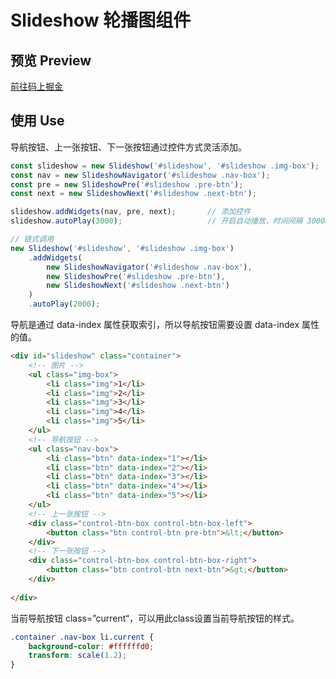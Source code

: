 <!--
 * @Author: KrisLee 2030000020@qq.com
 * @Date: 2022-10-02 14:23:23
 * @LastEditors: KrisLee 2030000020@qq.com
 * @LastEditTime: 2022-10-02 22:51:19
 * @FilePath: /js-components/Slideshow/README.md
 * @Description: 这是默认设置,请设置`customMade`, 打开koroFileHeader查看配置 进行设置: https://github.com/OBKoro1/koro1FileHeader/wiki/%E9%85%8D%E7%BD%AE
-->
# Slideshow 轮播图组件

## 预览 Preview
[前往码上掘金](https://code.juejin.cn/pen/7149798794937237534)

## 使用 Use
导航按钮、上一张按钮、下一张按钮通过控件方式灵活添加。
```javascript
const slideshow = new Slideshow('#slideshow', '#slideshow .img-box');   // 创建 Slideshow
const nav = new SlideshowNavigator('#slideshow .nav-box');              // 创建导航按钮控件
const pre = new SlideshowPre('#slideshow .pre-btn');                    // 创建上一张控件
const next = new SlideshowNext('#slideshow .next-btn');                 // 创建下一张控件

slideshow.addWidgets(nav, pre, next);       // 添加控件
slideshow.autoPlay(3000);                   // 开启自动播放，时间间隔 3000ms
```
```javascript
// 链式调用
new Slideshow('#slideshow', '#slideshow .img-box')
    .addWidgets(
        new SlideshowNavigator('#slideshow .nav-box'), 
        new SlideshowPre('#slideshow .pre-btn'), 
        new SlideshowNext('#slideshow .next-btn')
    )
    .autoPlay(2000);
```
导航是通过 data-index 属性获取索引，所以导航按钮需要设置 data-index 属性的值。
```html
<div id="slideshow" class="container">
    <!-- 图片 -->
    <ul class="img-box">
        <li class="img">1</li>
        <li class="img">2</li>
        <li class="img">3</li>
        <li class="img">4</li>
        <li class="img">5</li>
    </ul>
    <!-- 导航按钮 -->
    <ul class="nav-box">
        <li class="btn" data-index="1"></li>
        <li class="btn" data-index="2"></li>
        <li class="btn" data-index="3"></li>
        <li class="btn" data-index="4"></li>
        <li class="btn" data-index="5"></li>
    </ul>
    <!-- 上一张按钮 -->
    <div class="control-btn-box control-btn-box-left">
        <button class="btn control-btn pre-btn">&lt;</button>
    </div>
    <!-- 下一张按钮 -->
    <div class="control-btn-box control-btn-box-right">
        <button class="btn control-btn next-btn">&gt;</button>
    </div>
    
</div>
```
当前导航按钮 class=”current“，可以用此class设置当前导航按钮的样式。
```css
.container .nav-box li.current {
    background-color: #ffffffd0;
    transform: scale(1.2);
}
```